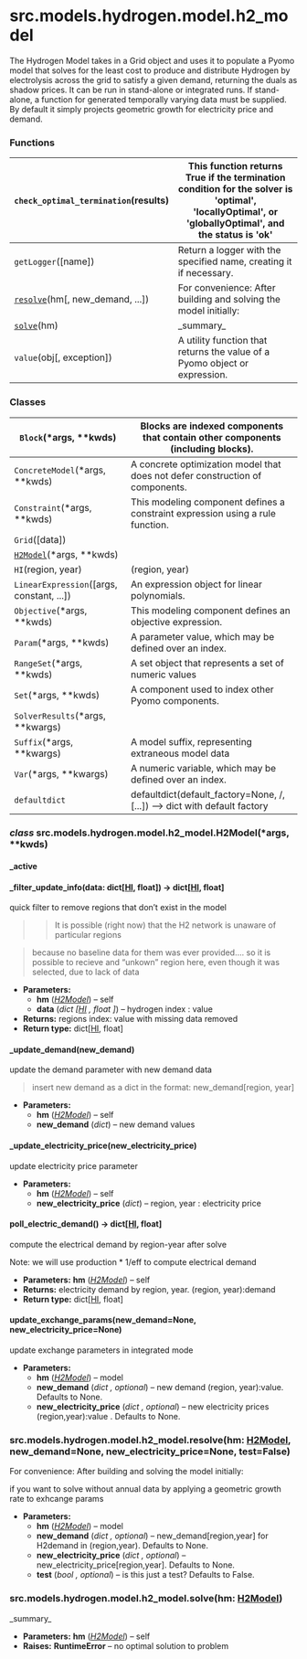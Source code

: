 # src.models.hydrogen.model.h2_model

The Hydrogen Model takes in a Grid object and uses it to populate a Pyomo model that solves for the
least cost to produce and distribute Hydrogen by electrolysis across the grid to satisfy a given
demand, returning the duals as shadow prices. It can be run in stand-alone or integrated runs. If
stand-alone, a function for generated temporally varying data must be supplied. By default it simply
projects geometric growth for electricity price and demand.

### Functions

| `check_optimal_termination`(results)                                            | This function returns True if the termination condition for the solver is 'optimal', 'locallyOptimal', or 'globallyOptimal', and the status is 'ok'   |
|---------------------------------------------------------------------------------|-------------------------------------------------------------------------------------------------------------------------------------------------------|
| `getLogger`([name])                                                             | Return a logger with the specified name, creating it if necessary.                                                                                    |
| [`resolve`](#src.models.hydrogen.model.h2_model.resolve)(hm[, new_demand, ...]) | For convenience: After building and solving the model initially:                                                                                      |
| [`solve`](#src.models.hydrogen.model.h2_model.solve)(hm)                        | \_summary_                                                                                                                                            |
| `value`(obj[, exception])                                                       | A utility function that returns the value of a Pyomo object or expression.                                                                            |

### Classes

| `Block`(\*args, \*\*kwds)                                                  | Blocks are indexed components that contain other components (including blocks).   |
|----------------------------------------------------------------------------|-----------------------------------------------------------------------------------|
| `ConcreteModel`(\*args, \*\*kwds)                                          | A concrete optimization model that does not defer construction of components.     |
| `Constraint`(\*args, \*\*kwds)                                             | This modeling component defines a constraint expression using a rule function.    |
| `Grid`([data])                                                             |                                                                                   |
| [`H2Model`](#src.models.hydrogen.model.h2_model.H2Model)(\*args, \*\*kwds) |                                                                                   |
| `HI`(region, year)                                                         | (region, year)                                                                    |
| `LinearExpression`([args, constant, ...])                                  | An expression object for linear polynomials.                                      |
| `Objective`(\*args, \*\*kwds)                                              | This modeling component defines an objective expression.                          |
| `Param`(\*args, \*\*kwds)                                                  | A parameter value, which may be defined over an index.                            |
| `RangeSet`(\*args, \*\*kwds)                                               | A set object that represents a set of numeric values                              |
| `Set`(\*args, \*\*kwds)                                                    | A component used to index other Pyomo components.                                 |
| `SolverResults`(\*args, \*\*kwargs)                                        |                                                                                   |
| `Suffix`(\*args, \*\*kwargs)                                               | A model suffix, representing extraneous model data                                |
| `Var`(\*args, \*\*kwargs)                                                  | A numeric variable, which may be defined over an index.                           |
| `defaultdict`                                                              | defaultdict(default_factory=None, /, [...]) --> dict with default factory         |

### *class* src.models.hydrogen.model.h2_model.H2Model(\*args, \*\*kwds)

#### \_active

#### \_filter_update_info(data: dict[[HI](src.integrator.utilities.md#src.integrator.utilities.HI), float]) → dict[[HI](src.integrator.utilities.md#src.integrator.utilities.HI), float]

quick filter to remove regions that don’t exist in the model

> > It is possible (right now) that the H2 network is unaware of particular regions

> because no baseline data for them was ever provided…. so it is possible to
> recieve and “unkown” region here, even though it was selected, due to lack of
> data
* **Parameters:**
  * **hm** ([*H2Model*](#src.models.hydrogen.model.h2_model.H2Model)) – self
  * **data** (*dict* *[*[*HI*](src.integrator.utilities.md#src.integrator.utilities.HI) *,* *float* *]*) – hydrogen index : value
* **Returns:**
  regions index: value with missing data removed
* **Return type:**
  dict[[HI](src.integrator.utilities.md#src.integrator.utilities.HI), float]

#### \_update_demand(new_demand)

update the demand parameter with new demand data

> insert new demand as a dict in the format: new_demand[region, year]
* **Parameters:**
  * **hm** ([*H2Model*](#src.models.hydrogen.model.h2_model.H2Model)) – self
  * **new_demand** (*dict*) – new demand values

#### \_update_electricity_price(new_electricity_price)

update electricity price parameter

* **Parameters:**
  * **hm** ([*H2Model*](#src.models.hydrogen.model.h2_model.H2Model)) – self
  * **new_electricity_price** (*dict*) – region, year : electricity price

#### poll_electric_demand() → dict[[HI](src.integrator.utilities.md#src.integrator.utilities.HI), float]

compute the electrical demand by region-year after solve

Note:  we will use production \* 1/eff to compute electrical demand

* **Parameters:**
  **hm** ([*H2Model*](#src.models.hydrogen.model.h2_model.H2Model)) – self
* **Returns:**
  electricity demand by region, year. (region, year):demand
* **Return type:**
  dict[[HI](src.integrator.utilities.md#src.integrator.utilities.HI), float]

#### update_exchange_params(new_demand=None, new_electricity_price=None)

update exchange parameters in integrated mode

* **Parameters:**
  * **hm** ([*H2Model*](#src.models.hydrogen.model.h2_model.H2Model)) – model
  * **new_demand** (*dict* *,* *optional*) – new demand (region, year):value. Defaults to None.
  * **new_electricity_price** (*dict* *,* *optional*) – new electricity prices (region,year):value . Defaults to None.

### src.models.hydrogen.model.h2_model.resolve(hm: [H2Model](#src.models.hydrogen.model.h2_model.H2Model), new_demand=None, new_electricity_price=None, test=False)

For convenience: After building and solving the model initially:

if you want to solve without annual data by applying a geometric growth rate to exhcange params

* **Parameters:**
  * **hm** ([*H2Model*](#src.models.hydrogen.model.h2_model.H2Model)) – model
  * **new_demand** (*dict* *,* *optional*) – new_demand[region,year] for H2demand in (region,year). Defaults to None.
  * **new_electricity_price** (*dict* *,* *optional*) – new_electricity_price[region,year]. Defaults to None.
  * **test** (*bool* *,* *optional*) – is this just a test? Defaults to False.

### src.models.hydrogen.model.h2_model.solve(hm: [H2Model](#src.models.hydrogen.model.h2_model.H2Model))

\_summary_

* **Parameters:**
  **hm** ([*H2Model*](#src.models.hydrogen.model.h2_model.H2Model)) – self
* **Raises:**
  **RuntimeError** – no optimal solution to problem
